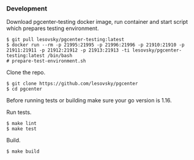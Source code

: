 ### Development

Download pgcenter-testing docker image, run container and start script which prepares testing environment.
```shell
$ git pull lesovsky/pgcenter-testing:latest
$ docker run --rm -p 21995:21995 -p 21996:21996 -p 21910:21910 -p 21911:21911 -p 21912:21912 -p 21913:21913 -ti lesovsky/pgcenter-testing:latest /bin/bash
# prepare-test-environment.sh
```

Clone the repo.
```shell
$ git clone https://github.com/lesovsky/pgcenter
$ cd pgcenter
```

Before running tests or building make sure your go version is 1.16.

Run tests.
```shell
$ make lint
$ make test
```

Build.
```shell
$ make build
```